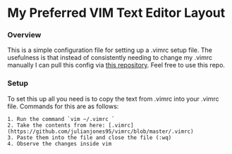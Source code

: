 # My Preferred VIM Text Editor Layout

### Overview 

This is a simple configuration file for setting up a .vimrc setup file. The usefulness 
is that instead of consistently needing to change my .vimrc manually I can pull this config
via [this repository](https://github.com/julianjones95/vimrc). Feel free to use this repo.

### Setup

To set this up all you need is to copy the text from .vimrc into your .vimrc file. Commands 
for this are as follows:

	1. Run the command `vim ~/.vimrc ` 
    2. Take the contents from here: [.vimrc](https://github.com/julianjones95/vimrc/blob/master/.vimrc) 
	3. Paste them into the file and close the file (:wq)
	4. Observe the changes inside vim 
